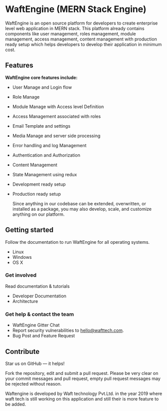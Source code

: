 # WaftEngine (MERN Stack Engine)

WaftEngine is an open source platform for developers to create enterprise level web application in MERN stack. This platform already contains components like user management, roles management, module management, access management, content management with production ready setup which helps developers to develop their application in minimum cost.

## Features

**WaftEngine core features include:**

* User Manage and Login flow

* Role Manage

* Module Manage with Access level Definition

* Access Management associated with roles

* Email Template and settings

* Media Manage and server side processing

* Error handling and log Management

* Authentication and Authorization

* Content Management

* State Management using redux

* Development ready setup

* Production ready setup

  Since anything in our codebase can be extended, overwritten, or installed as a package, you may also develop, scale, and customize anything on our platform.

## Getting started

Follow the documentation to run WaftEngine for all operating systems.

* Linux
* Windows
* OS X

### Get involved

Read documentation & tutorials

* Developer Documentation
* Architecture

### Get help & contact the team

* WaftEngine Gitter Chat
* Report security vulnerabilities to hello@wafttech.com.
* Bug Post and Feature Request

## Contribute

Star us on GitHub — it helps!

Fork the repository, edit and submit a pull request. Please be very clear on your commit messages and pull request, empty pull request messages may be rejected without reason.

Waftengine is developed by Waft technology Pvt.Ltd. in the year 2019 where waft tech is still working on this application and still their is more feature to be added.

